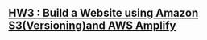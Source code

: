 ## [HW3 : Build a Website using Amazon S3(Versioning)and AWS Amplify](https://youtu.be/WwyWl4AHgdk)
